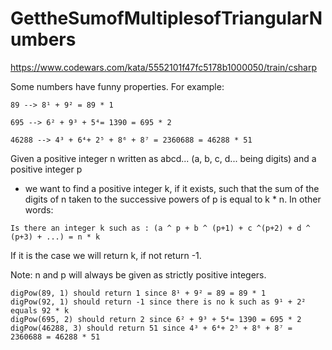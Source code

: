 # GettheSumofMultiplesofTriangularNumbers
https://www.codewars.com/kata/5552101f47fc5178b1000050/train/csharp

Some numbers have funny properties. For example:
```
89 --> 8¹ + 9² = 89 * 1
```
```
695 --> 6² + 9³ + 5⁴= 1390 = 695 * 2
```
```
46288 --> 4³ + 6⁴+ 2⁵ + 8⁶ + 8⁷ = 2360688 = 46288 * 51
```
Given a positive integer n written as abcd... (a, b, c, d... being digits) and a positive integer p

* we want to find a positive integer k, if it exists, such that the sum of the digits of n taken to the successive powers of p is equal to k * n.
In other words:
```
Is there an integer k such as : (a ^ p + b ^ (p+1) + c ^(p+2) + d ^ (p+3) + ...) = n * k
```
If it is the case we will return k, if not return -1.

Note: n and p will always be given as strictly positive integers.
```
digPow(89, 1) should return 1 since 8¹ + 9² = 89 = 89 * 1
digPow(92, 1) should return -1 since there is no k such as 9¹ + 2² equals 92 * k
digPow(695, 2) should return 2 since 6² + 9³ + 5⁴= 1390 = 695 * 2
digPow(46288, 3) should return 51 since 4³ + 6⁴+ 2⁵ + 8⁶ + 8⁷ = 2360688 = 46288 * 51
```